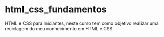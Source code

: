 # html_css_fundamentos
HTML e CSS para Iniciantes, neste curso tem como objetivo realizar uma reciclagem do meu conhecimento em HTML e CSS.
